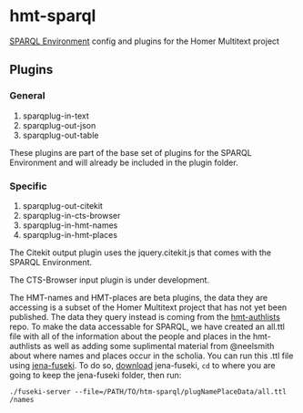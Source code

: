 hmt-sparql
==========

[SPARQL Environment](https://github.com/wcatron/SPARQL-Environment) config and plugins for the Homer Multitext project

## Plugins

### General

1. sparqplug-in-text
1. sparqplug-out-json
1. sparqplug-out-table

These plugins are part of the base set of plugins for the SPARQL Environment and will already be included in the plugin folder.

### Specific

1. sparqplug-out-citekit
1. sparqplug-in-cts-browser
1. sparqplug-in-hmt-names
1. sparqplug-in-hmt-places

The Citekit output plugin uses the jquery.citekit.js that comes with the SPARQL Environment.

The CTS-Browser input plugin is under development.

The HMT-names and HMT-places are beta plugins, the data they are accessing is a subset of the Homer Multitext project that has not yet been published. The data they query instead is coming from the [hmt-authlists](https://github.com/homermultitext/hmt-authlists/tree/master/data) repo. To make the data accessable for SPARQL, we have created an all.ttl file with all of the information about the people and places in the hmt-authlists as well as adding some suplimental material from @neelsmith about where names and places occur in the scholia.
You can run this .ttl file using [jena-fuseki](http://jena.apache.org/documentation/serving_data/index.html). To do so, [download](http://jena.apache.org/download/index.cgi) jena-fuseki, `cd` to where you are going to keep the jena-fuseki folder, then run:

	./fuseki-server --file=/PATH/TO/htm-sparql/plugNamePlaceData/all.ttl /names
